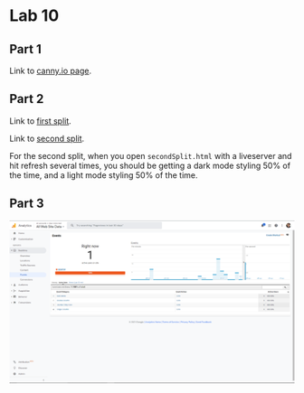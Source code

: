 # Lab 10

## Part 1
Link to [canny.io page](https://cse110-lab10-will-chung.canny.io/).

## Part 2
Link to [first split](https://will-chung.github.io/Lab10/index.html).

Link to [second split](https://will-chung.github.io/Lab10/secondSplit.html).

For the second split, when you open `secondSplit.html` with a liveserver and hit refresh several times, you should be getting a dark mode styling 50% of the time, and a light mode styling 50% of the time.

## Part 3
<img src="./google-analytics.png"/>

